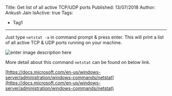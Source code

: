 Title: Get list of all active TCP/UDP ports
Published: 13/07/2018
Author: Ankush Jain
IsActive: true
Tags:
  - Tag1
---
Just type `netstat -a` in command prompt & press enter. This will print a list of all active TCP & UDP ports running on your machine.

![enter image description here](/img/blogs/get-list-of-all-active-tcpudp-ports/display-list-of-all-tcp-udp-ports.png)

More detail about this command `netstat` can be found on below link.

[https://docs.microsoft.com/en-us/windows-server/administration/windows-commands/netstat](https://docs.microsoft.com/en-us/windows-server/administration/windows-commands/netstat)

                